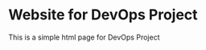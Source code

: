 <!DOCTYPE html>

<html>

<head>
<title>DevOps Project Website</title>
</head>

<body>

<h1>Website for DevOps Project</h1>
<p>This is a simple html page for DevOps Project</p>

</body>

</html>
